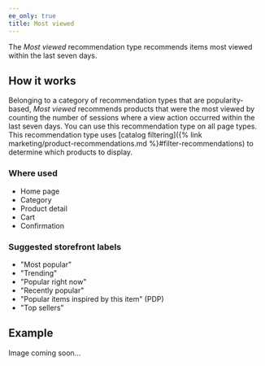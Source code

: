 ```yaml
---
ee_only: true
title: Most viewed
---
```


The _Most viewed_ recommendation type recommends items most viewed within the last seven days.

## How it works

Belonging to a category of recommendation types that are popularity-based, _Most viewed_ recommends products that were the most viewed by counting the number of sessions where a view action occurred within the last seven days. You can use this recommendation type on all page types. This recommendation type uses [catalog filtering]({% link marketing/product-recommendations.md %}#filter-recommendations) to determine which products to display.

### Where used

- Home page
- Category
- Product detail
- Cart
- Confirmation

### Suggested storefront labels

- "Most popular"
- "Trending"
- "Popular right now"
- "Recently popular"
- "Popular items inspired by this item" (PDP)
- "Top sellers"

## Example

Image coming soon...
